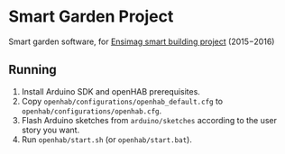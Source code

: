 # Smart Garden Project
Smart garden software, for [Ensimag smart building project](http://fablab.ensimag.fr/index.php/PILBI-2015-Team3) (2015−2016)

## Running
1. Install Arduino SDK and openHAB prerequisites.
2. Copy `openhab/configurations/openhab_default.cfg` to `openhab/configurations/openhab.cfg`.
3. Flash Arduino sketches from `arduino/sketches` according to the user story you want.
4. Run `openhab/start.sh` (or `openhab/start.bat`).
